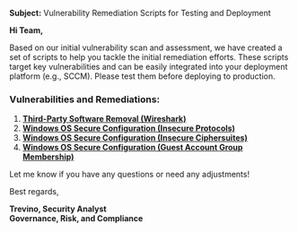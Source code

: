 **Subject:** Vulnerability Remediation Scripts for Testing and Deployment

**Hi Team,**

Based on our initial vulnerability scan and assessment, we have created a set of scripts to help you tackle the initial remediation efforts. These scripts target key vulnerabilities and can be easily integrated into your deployment platform (e.g., SCCM). Please test them before deploying to production.

### Vulnerabilities and Remediations:
1. [**Third-Party Software Removal (Wireshark)**](https://github.com/TrevinoParker7/Automation/blob/main/automation/remediation-wireshark-uninstall.ps1)
2. [**Windows OS Secure Configuration (Insecure Protocols)**](https://github.com/TrevinoParker7/Automation/blob/main/automation/toggle-protocols.ps1)
3. [**Windows OS Secure Configuration (Insecure Ciphersuites)**](https://github.com/TrevinoParker7/Automation/blob/main/automation/toggle-cipher-suites.ps1)
4. [**Windows OS Secure Configuration (Guest Account Group Membership)**](https://github.com/TrevinoParker7/Automation/blob/main/automation/toggle-guest-local-administrators.ps1)

Let me know if you have any questions or need any adjustments!

Best regards,

**Trevino, Security Analyst**<br/>
**Governance, Risk, and Compliance**
